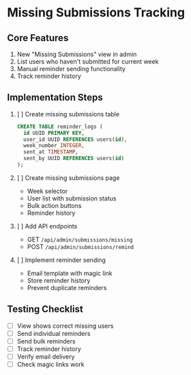 # Missing Submissions Tracking

## Core Features
1. New "Missing Submissions" view in admin
2. List users who haven't submitted for current week
3. Manual reminder sending functionality
4. Track reminder history

## Implementation Steps
1. [ ] Create missing submissions table
   ```sql
   CREATE TABLE reminder_logs (
     id UUID PRIMARY KEY,
     user_id UUID REFERENCES users(id),
     week_number INTEGER,
     sent_at TIMESTAMP,
     sent_by UUID REFERENCES users(id)
   );
   ```

2. [ ] Create missing submissions page
   - Week selector
   - User list with submission status
   - Bulk action buttons
   - Reminder history

3. [ ] Add API endpoints
   - GET `/api/admin/submissions/missing`
   - POST `/api/admin/submissions/remind`

4. [ ] Implement reminder sending
   - Email template with magic link
   - Store reminder history
   - Prevent duplicate reminders

## Testing Checklist
- [ ] View shows correct missing users
- [ ] Send individual reminders
- [ ] Send bulk reminders
- [ ] Track reminder history
- [ ] Verify email delivery
- [ ] Check magic links work 